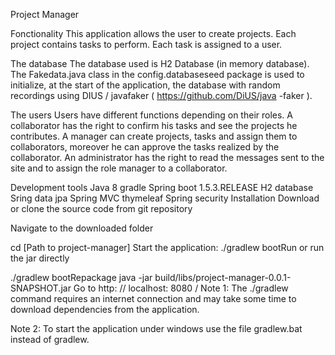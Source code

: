 
Project Manager

Fonctionality
This application allows the user to create projects. Each project contains tasks to perform. Each task is assigned to a user.

The database
The database used is H2 Database (in memory database). The Fakedata.java class in the config.databaseseed package is used to initialize, at the start of the application, the database with random recordings using DIUS / javafaker ( https://github.com/DiUS/java -faker ).

The users
Users have different functions depending on their roles. A collaborator has the right to confirm his tasks and see the projects he contributes. A manager can create projects, tasks and assign them to collaborators, moreover he can approve the tasks realized by the collaborator. An administrator has the right to read the messages sent to the site and to assign the role manager to a collaborator.



Development tools
Java 8
gradle
Spring boot 1.5.3.RELEASE
H2 database
Sring data jpa
Spring MVC
thymeleaf
Spring security
Installation
Download or clone the source code from git repository

Navigate to the downloaded folder

cd [Path to project-manager]
Start the application:
./gradlew bootRun
or run the jar directly

./gradlew bootRepackage
java -jar build/libs/project-manager-0.0.1-SNAPSHOT.jar
Go to http: // localhost: 8080 /
Note 1: The ./gradlew command requires an internet connection and may take some time to download dependencies from the application.

Note 2: To start the application under windows use the file gradlew.bat instead of gradlew.


